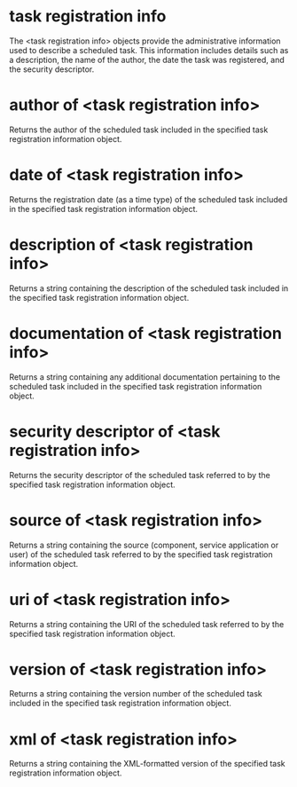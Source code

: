 # task registration info

The &lt;task registration info&gt; objects provide the administrative information used to describe a scheduled task. This information includes details such as a description, the name of the author, the date the task was registered, and the security descriptor.

# author of &lt;task registration info&gt;

Returns the author of the scheduled task included in the specified task registration information object.

# date of &lt;task registration info&gt;

Returns the registration date (as a time type) of the scheduled task included in the specified task registration information object.

# description of &lt;task registration info&gt;

Returns a string containing the description of the scheduled task included in the specified task registration information object.

# documentation of &lt;task registration info&gt;

Returns a string containing any additional documentation pertaining to the scheduled task included in the specified task registration information object.

# security descriptor of &lt;task registration info&gt;

Returns the security descriptor of the scheduled task referred to by the specified task registration information object.

# source of &lt;task registration info&gt;

Returns a string containing the source (component, service application or user) of the scheduled task referred to by the specified task registration information object.

# uri of &lt;task registration info&gt;

Returns a string containing the URI of the scheduled task referred to by the specified task registration information object.

# version of &lt;task registration info&gt;

Returns a string containing the version number of the scheduled task included in the specified task registration information object.

# xml of &lt;task registration info&gt;

Returns a string containing the XML-formatted version of the specified task registration information object.
